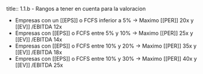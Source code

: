 title:: 1.1.b - Rangos a tener en cuenta para la valoracion

- Empresas con un [[EPS]] o FCFS inferior a 5% -> Maximo [[PER]] 20x y [[EV]] /EBITDA 12x
- Empresas con [[EPS]] o FCFS entre 5% y 10% -> Maximo [[PER]] 25x y [[EV]] /EBITDA 14x
- Empresas con [[EPS]] o FCFS entre 10% y 20% -> Maximo [[PER]] 35x y [[EV]] /EBITDA 18x
- Empresas con [[EPS]] o FCFS entre 10% y 30% -> Maximo [[PER]] 40x y [[EV]] /EBITDA 25x